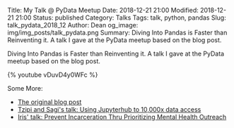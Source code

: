 Title: My Talk @ PyData Meetup
Date: 2018-12-21 21:00
Modified: 2018-12-21 21:00
Status: published
Category: Talks
Tags: talk, python, pandas
Slug: talk_pydata_2018_12
Author: Dean
og_image: img/img_posts/talk_pydata.png
Summary: Diving Into Pandas is Faster than Reinventing it. A talk I gave at the PyData meetup based on the blog post.

Diving Into Pandas is Faster than Reinventing it. A talk I gave at the PyData meetup based on the blog post.  


{% youtube vDuvD4y0WFc %}

Some More:  

*  [The original blog post](/dont_reinvent_pandas)
*  [Tzipi and Sagi's talk: Using Jupyterhub to 10,000x data access](https://www.youtube.com/watch?v=QN8T9zdnyLc)
*  [Iris' talk: Prevent Incarceration Thru Prioritizing Mental Health Outreach](https://www.youtube.com/watch?v=1ZtQL8hsMkg)